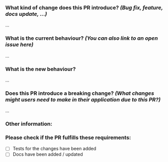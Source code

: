 ### What kind of change does this PR introduce? *(Bug fix, feature, docs update, ...)*
...

### What is the current behaviour? *(You can also link to an open issue here)*
...

### What is the new behaviour?
...

### Does this PR introduce a breaking change? *(What changes might users need to make in their application due to this PR?)*
...


### Other information:


### Please check if the PR fulfills these requirements:
- [ ] Tests for the changes have been added
- [ ] Docs have been added / updated
